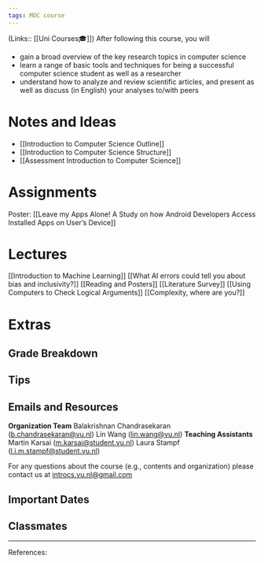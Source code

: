 ```yaml
---
tags: MOC course
---
```

(Links:: [[Uni Courses🎓]])
After following this course, you will

- gain a broad overview of the key research topics in computer science
- learn a range of basic tools and techniques for being a successful computer science student as well as a researcher
- understand how to analyze and review scientific articles, and present as well as discuss (in English) your analyses to/with peers
# Notes and Ideas
- [[Introduction to Computer Science Outline]]
- [[Introduction to Computer Science Structure]]
- [[Assessment Introduction to Computer Science]]
# Assignments
Poster: [[Leave my Apps Alone! A Study on how Android Developers Access Installed Apps on User’s Device]]
# Lectures
[[Introduction to Machine Learning]]
[[What AI errors could tell you about bias and inclusivity?]]
[[Reading and Posters]]
[[Literature Survey]]
[[Using Computers to Check Logical Arguments]]
[[Complexity, where are you?]]
# Extras
## Grade Breakdown
## Tips
## Emails and Resources
**Organization Team**
Balakrishnan Chandrasekaran (b.chandrasekaran@vu.nl)
Lin Wang (lin.wang@vu.nl)
**Teaching Assistants**
Martin Karsai (m.karsai@student.vu.nl)
Laura Stampf (l.i.m.stampf@student.vu.nl)

For any questions about the course (e.g., contents and organization) please contact us at introcs.vu.nl@gmail.com
## Important Dates
## Classmates
___
References:
